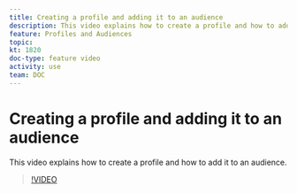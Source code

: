 ```yaml
---
title: Creating a profile and adding it to an audience 
description: This video explains how to create a profile and how to add it to an audience in Adobe Campaign Standard (ACS)
feature: Profiles and Audiences
topic: 
kt: 1820
doc-type: feature video
activity: use
team: DOC
---
```


# Creating a profile and adding it to an audience

This video explains how to create a profile and how to add it to an audience.

>[!VIDEO](https://video.tv.adobe.com/v/25277/?quality=12)
